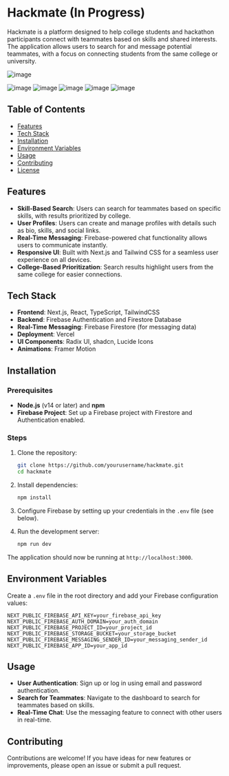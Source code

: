 # Hackmate (In Progress)



Hackmate is a platform designed to help college students and hackathon participants connect with teammates based on skills and shared interests. The application allows users to search for and message potential teammates, with a focus on connecting students from the same college or university.

![image](https://github.com/user-attachments/assets/336a26dd-e00d-4085-8236-c55e11de5409)

![image](https://github.com/user-attachments/assets/bc679f89-e38f-499a-9431-fc1ae5fc5607)
![image](https://github.com/user-attachments/assets/b0aeb025-d806-446d-9304-12b8150a7aa6)
![image](https://github.com/user-attachments/assets/5fedd03c-a6d1-4feb-860a-d5a247c3eeab)
![image](https://github.com/user-attachments/assets/f74046a5-81ab-4202-816f-a83967b3fd96)
![image](https://github.com/user-attachments/assets/f9a8cc32-7f7d-4f5d-a109-f1268dd5dfdb)



## Table of Contents
- [Features](#features)
- [Tech Stack](#tech-stack)
- [Installation](#installation)
- [Environment Variables](#environment-variables)
- [Usage](#usage)
- [Contributing](#contributing)
- [License](#license)

## Features

- **Skill-Based Search**: Users can search for teammates based on specific skills, with results prioritized by college.
- **User Profiles**: Users can create and manage profiles with details such as bio, skills, and social links.
- **Real-Time Messaging**: Firebase-powered chat functionality allows users to communicate instantly.
- **Responsive UI**: Built with Next.js and Tailwind CSS for a seamless user experience on all devices.
- **College-Based Prioritization**: Search results highlight users from the same college for easier connections.

## Tech Stack

- **Frontend**: Next.js, React, TypeScript, TailwindCSS
- **Backend**: Firebase Authentication and Firestore Database
- **Real-Time Messaging**: Firebase Firestore (for messaging data)
- **Deployment**: Vercel
- **UI Components**: Radix UI, shadcn, Lucide Icons
- **Animations**: Framer Motion

## Installation

### Prerequisites
- **Node.js** (v14 or later) and **npm**
- **Firebase Project**: Set up a Firebase project with Firestore and Authentication enabled.

### Steps
1. Clone the repository:
   ```bash
   git clone https://github.com/yourusername/hackmate.git
   cd hackmate
   ```

2. Install dependencies:
   ```bash
   npm install
   ```

3. Configure Firebase by setting up your credentials in the `.env` file (see below).

4. Run the development server:
   ```bash
   npm run dev
   ```

The application should now be running at `http://localhost:3000`.

## Environment Variables

Create a `.env` file in the root directory and add your Firebase configuration values:

```plaintext
NEXT_PUBLIC_FIREBASE_API_KEY=your_firebase_api_key
NEXT_PUBLIC_FIREBASE_AUTH_DOMAIN=your_auth_domain
NEXT_PUBLIC_FIREBASE_PROJECT_ID=your_project_id
NEXT_PUBLIC_FIREBASE_STORAGE_BUCKET=your_storage_bucket
NEXT_PUBLIC_FIREBASE_MESSAGING_SENDER_ID=your_messaging_sender_id
NEXT_PUBLIC_FIREBASE_APP_ID=your_app_id
```

## Usage

- **User Authentication**: Sign up or log in using email and password authentication.
- **Search for Teammates**: Navigate to the dashboard to search for teammates based on skills. 
- **Real-Time Chat**: Use the messaging feature to connect with other users in real-time.
  
## Contributing

Contributions are welcome! If you have ideas for new features or improvements, please open an issue or submit a pull request.


